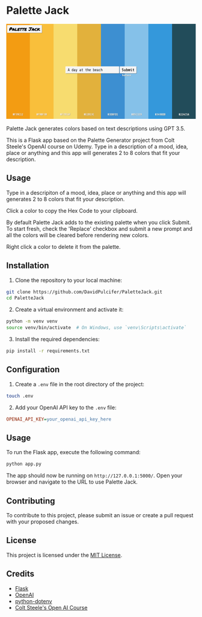 
# Palette Jack

![Screen Shot](README_assets/screenshot.png)

Palette Jack generates colors based on text descriptions using GPT 3.5. 

This is a Flask app based on the Palette Generator project from Colt Steele's OpenAI course on Udemy. Type in a description of a mood, idea, place or anything and this app will generates 2 to 8 colors that fit your description.

## Usage

Type in a descripiton of a mood, idea, place or anything and this app will generates 2 to 8 colors that fit your description.

Click a color to copy the Hex Code to your clipboard.

By default Palette Jack adds to the existing palette when you click Submit. To start fresh, check the 'Replace' checkbox and submit a new prompt and all the colors will be cleared before rendering new colors.

Right click a color to delete it from the palette.

## Installation

1. Clone the repository to your local machine:

```bash
git clone https://github.com/DavidPulcifer/PaletteJack.git
cd PaletteJack
```

2. Create a virtual environment and activate it:

```bash
python -m venv venv
source venv/bin/activate  # On Windows, use `venv\Scripts\activate`
```

3. Install the required dependencies:

```bash
pip install -r requirements.txt
```

## Configuration

1. Create a `.env` file in the root directory of the project:

```bash
touch .env
```

2. Add your OpenAI API key to the `.env` file:

```ini
OPENAI_API_KEY=your_openai_api_key_here
```

## Usage

To run the Flask app, execute the following command:

```bash
python app.py
```

The app should now be running on `http://127.0.0.1:5000/`. Open your browser and navigate to the URL to use Palette Jack.

## Contributing

To contribute to this project, please submit an issue or create a pull request with your proposed changes.

## License

This project is licensed under the [MIT License](LICENSE).

## Credits

- [Flask](https://flask.palletsprojects.com/)
- [OpenAI](https://www.openai.com/)
- [python-dotenv](https://pypi.org/project/python-dotenv/)
- [Colt Steele's Open AI Course](https://www.udemy.com/course/mastering-openai/)
```

